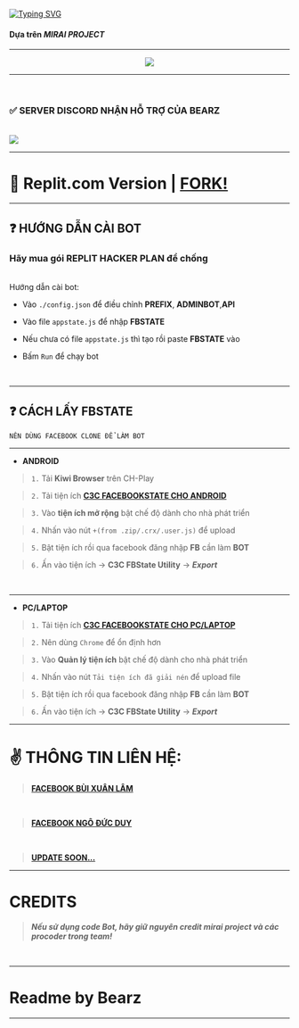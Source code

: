 [![Typing SVG](https://readme-typing-svg.herokuapp.com?color=%2336BCF7&size=25&vCenter=true&height=40&lines=BEARZ+CHATBOT+MESSENGER)](https://github.com/LittleBearz160/BEARZ-BOT-FACEBOOK-MESSENGER)

#### Dựa trên *MIRAI PROJECT*


***
<div align="center" style"border-radius:15px">
  <a href="https://github.com/LittleBearz160/BEARZ-BOT-FACEBOOK-MESSENGER"><img src="https://media.discordapp.net/attachments/919968565606637688/935178148524478494/PicsArt_01-22-11.15.16.jpg?width=1025&height=379" style"width: 100%;border-radius:15px"></a>
</div>

***
</BR>

### ✅ **SERVER DISCORD NHẬN HỖ TRỢ CỦA BEARZ** 
<BR>
<a href="https://discord.gg/little-bearz"><img src="https://media.discordapp.net/attachments/919658410788679691/919957032453427250/standard.gif"></a>

</BR>

***

# 🖤 Replit.com Version | [FORK!](https://replit.com/@OfficialGORILL/BEARZ-BOT-MESSENGER-FREE)

***

## ❓ HƯỚNG DẪN CÀI BOT
### **Hãy mua gói REPLIT HACKER PLAN để chống**
<br/>
Hướng dẫn cài bot: 

- Vào `./config.json` để điều chỉnh **PREFIX**, **ADMINBOT**,**API** 


- Vào file `appstate.js` để nhập **FBSTATE**


- Nếu chưa có file `appstate.js` thì tạo rồi paste **FBSTATE** vào

- Bấm `Run` để chạy bot
<br/>

***

## ❓ CÁCH LẤY FBSTATE
`NÊN DÙNG FACEBOOK CLONE ĐỂ LÀM BOT`
***
- **ANDROID**

>`1.` Tải **Kiwi Browser** trên CH-Play

>`2.` Tải tiện ích [**C3C FACEBOOKSTATE CHO ANDROID**](https://github.com/c3cbot/c3c-fbstate/releases/download/1.0/c3c-fbstate-extractor.crx) 

>`3.` Vào **tiện ích mở rộng** bật chế độ dành cho nhà phát triển

>`4.` Nhấn vào nút  `+(from .zip/.crx/.user.js)` để upload 

>`5.` Bật tiện ích rồi qua facebook đăng nhập **FB** cần làm **BOT**

>`6.` Ấn vào tiện ích -> **C3C FBState Utility** -> ***Export***
</br>

***
- **PC/LAPTOP**

>`1.` Tải tiện ích [**C3C FACEBOOKSTATE CHO PC/LAPTOP**](https://github.com/c3cbot/c3c-fbstate/archive/refs/tags/1.0.zip) 

>`2.` Nên dùng  `Chrome` để ổn định hơn

>`3.` Vào **Quản lý tiện ích** bật chế độ dành cho nhà phát triển

>`4.` Nhấn vào nút `Tải tiện ích đã giải nén` để upload file

>`5.` Bật tiện ích rồi qua facebook đăng nhập **FB** cần làm **BOT**

>`6.` Ấn vào tiện ích -> **C3C FBState Utility** -> ***Export***

***

# ✌️ THÔNG TIN LIÊN HỆ:

>[**FACEBOOK BÙI XUÂN LÂM**](https://www.facebook.com/lil.bearz.zz/)

</br>

>[**FACEBOOK NGÔ ĐỨC DUY**](https://www.facebook.com/duynguu.0907/)

</BR>

>[**UPDATE SOON...**]()

***
# CREDITS

> ***Nếu sử dụng code Bot, hãy giữ nguyên credit mirai project và các procoder trong team!***
<br>

***

# Readme by Bearz
***
